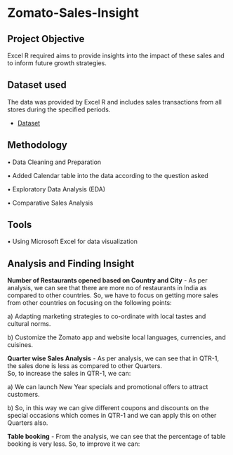 # Zomato-Sales-Insight
## Project Objective
Excel R required aims to provide insights into the impact of these sales and to inform future growth strategies.
## Dataset used
The data was provided by Excel R and includes sales transactions from all stores during the specified periods.
-	<a href="https://github.com/Pravin12131/Zomato-Sales-Insight/blob/main/DATA.xlsx">Dataset</a>
## Methodology
•	Data Cleaning and Preparation

•	Added Calendar table into the data according to the question asked

•	Exploratory Data Analysis (EDA)

•	Comparative Sales Analysis
## Tools
•	Using Microsoft Excel for data visualization
## Analysis and Finding Insight
**Number of Restaurants opened based on Country and City** -
As per analysis, we can see that there are more no of restaurants in India as compared to other countries. 
So, we have to focus on getting more sales from other countries on focusing on the following points:

a) Adapting marketing strategies to co-ordinate with local tastes and cultural norms.

b) Customize the Zomato app and website local languages, currencies, and cuisines.

**Quarter wise Sales Analysis** -
 	As per analysis, we can see that in QTR-1, the sales done is less as compared to other Quarters.  
  So, to increase the sales in QTR-1, we can:
  
a) We can launch New Year specials and promotional offers to attract customers. 
    
b) So, in this way we can give different coupons and discounts on the special occasions which comes in QTR-1 and we can apply this on other Quarters also. 

  **Table booking** -
  From the analysis, we can see that the percentage of table booking is very less. So, to improve it we can: 


  
